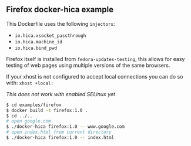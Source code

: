 Firefox docker-hica example
---------------------------

This Dockerfile uses the following `injectors`:
 * `io.hica.xsocket_passthrough`
 * `io.hica.machine_id`
 * `io.hica.bind_pwd`

Firefox itself is installed from `fedora-updates-testing`, this allows for easy testing of
web pages using multiple versions of the same browsers.

If your xhost is not configured to accept local connections you can do so with:
`xhost +local:`


*This does not work with enabled *SELinux* yet*

```bash
$ cd examples/firefox
$ docker build -t firefox:1.0 .
$ cd ../..
# open google.com
$ ./docker-hica firefox:1.0 -- www.google.com
# open index.html from current directory
$ ./docker-hica firefox:1.0 -- index.html
```
